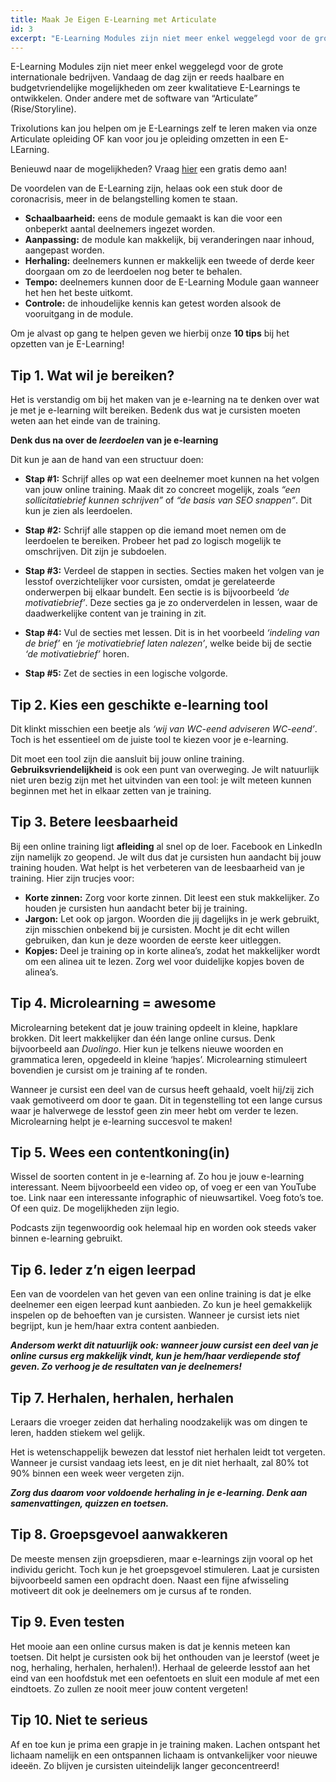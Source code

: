 ```yaml
---
title: Maak Je Eigen E-Learning met Articulate
id: 3
excerpt: "E-Learning Modules zijn niet meer enkel weggelegd voor de grote internationale bedrijven. Vandaag de dag zijn er reeds haalbare en budgetvriendelijke mogelijkheden om zeer kwalitatieve E-Learnings te ontwikkelen. Onder andere met de software van 'Articulate' (Rise/Storyline)."
---
```


E-Learning Modules zijn niet meer enkel weggelegd voor de grote internationale bedrijven. Vandaag de dag zijn er reeds haalbare en budgetvriendelijke mogelijkheden om zeer kwalitatieve E-Learnings te ontwikkelen. Onder andere met de software van “Articulate” (Rise/Storyline).

Trixolutions kan jou helpen om je E-Learnings zelf te leren maken via onze Articulate opleiding OF kan voor jou je opleiding omzetten in een E-LEarning.

Benieuwd naar de mogelijkheden? Vraag [hier](https://trixolutions.be/nl/contact/) een gratis demo aan!

De voordelen van de E-Learning zijn, helaas ook een stuk door de coronacrisis, meer in de belangstelling komen te staan.

- **Schaalbaarheid:** eens de module gemaakt is kan die voor een onbeperkt aantal deelnemers ingezet worden.
- **Aanpassing:** de module kan makkelijk, bij veranderingen naar inhoud, aangepast worden.
- **Herhaling:** deelnemers kunnen er makkelijk een tweede of derde keer doorgaan om zo de leerdoelen nog beter te behalen.
- **Tempo:** deelnemers kunnen door de E-Learning Module gaan wanneer het hen het beste uitkomt.
- **Controle:** de inhoudelijke kennis kan getest worden alsook de vooruitgang in de module.

Om je alvast op gang te helpen geven we hierbij onze **10 tips** bij het opzetten van je E-Learning!

## Tip 1. Wat wil je bereiken?

Het is verstandig om bij het maken van je e-learning na te denken over wat je met je e-learning wilt bereiken. Bedenk dus wat je cursisten moeten weten aan het einde van de training.

**Denk dus na over de _leerdoelen_ van je e-learning**

Dit kun je aan de hand van een structuur doen:

- **Stap #1:** Schrijf alles op wat een deelnemer moet kunnen na het volgen van jouw online training. Maak dit zo concreet mogelijk, zoals _“een sollicitatiebrief kunnen schrijven”_ of _“de basis van SEO snappen”_. Dit kun je zien als leerdoelen.

- **Stap #2:**  Schrijf alle stappen op die iemand moet nemen om de leerdoelen te bereiken. Probeer het pad zo logisch mogelijk te omschrijven. Dit zijn je subdoelen.

- **Stap #3:** Verdeel de stappen in secties. Secties maken het volgen van je lesstof overzichtelijker voor cursisten, omdat je gerelateerde onderwerpen bij elkaar bundelt. Een sectie is is bijvoorbeeld _‘de motivatiebrief’_. Deze secties ga je zo onderverdelen in lessen, waar de daadwerkelijke content van je training in zit.

- **Stap #4:**  Vul de secties met lessen. Dit is in het voorbeeld _‘indeling van de brief’_ en _‘je motivatiebrief laten nalezen’_, welke beide bij de sectie _‘de motivatiebrief’_ horen.

- **Stap #5:**  Zet de secties in een logische volgorde.

## Tip 2. Kies een geschikte e-learning tool

Dit klinkt misschien een beetje als _‘wij van WC-eend adviseren WC-eend’_. Toch is het essentieel om de juiste tool te kiezen voor je e-learning.

Dit moet een tool zijn die aansluit bij jouw online training. **Gebruiksvriendelijkheid** is ook een punt van overweging. Je wilt natuurlijk niet uren bezig zijn met het uitvinden van een tool: je wilt meteen kunnen beginnen met het in elkaar zetten van je training.

## ‍Tip 3. Betere leesbaarheid

Bij een online training ligt **afleiding** al snel op de loer. Facebook en LinkedIn zijn namelijk zo geopend. Je wilt dus dat je cursisten hun aandacht bij jouw training houden. Wat helpt is het verbeteren van de leesbaarheid van je training. Hier zijn trucjes voor:

- **Korte zinnen:**
    Zorg voor korte zinnen. Dit leest een stuk makkelijker. Zo houden je cursisten hun aandacht beter bij je training.
- **Jargon:**
    Let ook op jargon. Woorden die jij dagelijks in je werk gebruikt, zijn misschien onbekend bij je cursisten. Mocht je dit echt willen gebruiken, dan kun je deze woorden de eerste keer uitleggen.
- **Kopjes:**
    Deel je training op in korte alinea’s, zodat het makkelijker wordt om een alinea uit te lezen. Zorg wel voor duidelijke kopjes boven de alinea’s.

## Tip 4. Microlearning = awesome

Microlearning betekent dat je jouw training opdeelt in kleine, hapklare brokken. Dit leert makkelijker dan één lange online cursus. Denk bijvoorbeeld aan _Duolingo_. Hier kun je telkens nieuwe woorden en grammatica leren, opgedeeld in kleine ‘hapjes’. Microlearning stimuleert bovendien je cursist om je training af te ronden.

Wanneer je cursist een deel van de cursus heeft gehaald, voelt hij/zij zich vaak gemotiveerd om door te gaan. Dit in tegenstelling tot een lange cursus waar je halverwege de lesstof geen zin meer hebt om verder te lezen. Microlearning helpt je e-learning succesvol te maken!

## Tip 5. Wees een contentkoning(in)

Wissel de soorten content in je e-learning af. Zo hou je jouw e-learning interessant. Neem bijvoorbeeld een video op, of voeg er een van YouTube toe. Link naar een interessante infographic of nieuwsartikel. Voeg foto’s toe. Of een quiz. De mogelijkheden zijn legio.

Podcasts zijn tegenwoordig ook helemaal hip en worden ook steeds vaker binnen e-learning gebruikt.

## Tip 6. Ieder z’n eigen leerpad

Een van de voordelen van het geven van een online training is dat je elke deelnemer een eigen leerpad kunt aanbieden. Zo kun je heel gemakkelijk inspelen op de behoeften van je cursisten. Wanneer je cursist iets niet begrijpt, kun je hem/haar extra content aanbieden.

**_Andersom werkt dit natuurlijk ook: wanneer jouw cursist een deel van je online cursus erg makkelijk vindt, kun je hem/haar verdiepende stof geven. Zo verhoog je de resultaten van je deelnemers!_**

## Tip 7. Herhalen, herhalen, herhalen

Leraars die vroeger zeiden dat herhaling noodzakelijk was om dingen te leren, hadden stiekem wel gelijk.

Het is wetenschappelijk bewezen dat lesstof niet herhalen leidt tot vergeten. Wanneer je cursist vandaag iets leest, en je dit niet herhaalt, zal 80% tot 90% binnen een week weer vergeten zijn.

**_Zorg dus daarom voor voldoende herhaling in je e-learning. Denk aan samenvattingen, quizzen en toetsen._**

## Tip 8. Groepsgevoel aanwakkeren

De meeste mensen zijn groepsdieren, maar e-learnings zijn vooral op het individu gericht. Toch kun je het groepsgevoel stimuleren. Laat je cursisten bijvoorbeeld samen een opdracht doen. Naast een fijne afwisseling motiveert dit ook je deelnemers om je cursus af te ronden.

## Tip 9. Even testen

Het mooie aan een online cursus maken is dat je kennis meteen kan toetsen. Dit helpt je cursisten ook bij het onthouden van je leerstof (weet je nog, herhaling, herhalen, herhalen!). Herhaal de geleerde lesstof aan het eind van een hoofdstuk met een oefentoets en sluit een module af met een eindtoets. Zo zullen ze nooit meer jouw content vergeten!

## Tip 10. Niet te serieus

Af en toe kun je prima een grapje in je training maken. Lachen ontspant het lichaam namelijk en een ontspannen lichaam is ontvankelijker voor nieuwe ideeën. Zo blijven je cursisten uiteindelijk langer geconcentreerd!
